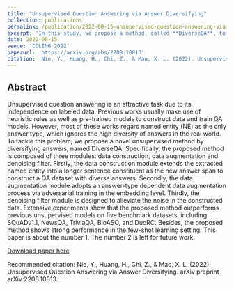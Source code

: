 ```yaml
---
title: "Unsupervised Question Answering via Answer Diversifying"
collection: publications
permalink: /publication/2022-08-15-unsupervised-question-answering-via-answer-diversifying
excerpt: 'In this study, we propose a method, called **DiverseQA**, to tackle the problem of diversifying answers in unsupervised question answering. Specifically, **DiverseQA** is composed of three modules: data construction, data augmentation and denoising filter. Firstly, the data construction module extends the extracted named entity into a longer sentence constituent as the new answer span to construct a QA dataset with diverse answers. Secondly, the data augmentation module adopts an answer-type dependent data augmentation process via adversarial training in the embedding level. Thirdly, the denoising filter module is designed to alleviate the noise in the constructed data. Extensive experiments show that **DiverseQA** outperforms pervious unsupervised methods on five benchmark datasets, including SQuADv1.1, NewsQA, TriviaQA, BioASQ, and DuoRC. Besides, it shows strong performance in the few-shot learning.'
date: 2022-08-15
venue: 'COLING 2022'
paperurl: 'https://arxiv.org/abs/2208.10813'
citation: 'Nie, Y., Huang, H., Chi, Z., & Mao, X. L. (2022). Unsupervised Question Answering via Answer Diversifying. arXiv preprint arXiv:2208.10813.'
---
```


## Abstract
Unsupervised question answering is an attractive task due to its independence on labeled data. Previous works usually make use of heuristic rules as well as pre-trained models to construct data and train QA models. However, most of these works regard named entity (NE) as the only answer type, which ignores the high diversity of answers in the real world. To tackle this problem, we propose a novel unsupervised method by diversifying answers, named DiverseQA. Specifically, the proposed method is composed of three modules: data construction, data augmentation and denoising filter. Firstly, the data construction module extends the extracted named entity into a longer sentence constituent as the new answer span to construct a QA dataset with diverse answers. Secondly, the data augmentation module adopts an answer-type dependent data augmentation process via adversarial training in the embedding level. Thirdly, the denoising filter module is designed to alleviate the noise in the constructed data. Extensive experiments show that the proposed method outperforms previous unsupervised models on five benchmark datasets, including SQuADv1.1, NewsQA, TriviaQA, BioASQ, and DuoRC. Besides, the proposed method shows strong performance in the few-shot learning setting.
This paper is about the number 1. The number 2 is left for future work.

[Download paper here](https://arxiv.org/pdf/2208.10813.pdf)

Recommended citation: Nie, Y., Huang, H., Chi, Z., & Mao, X. L. (2022). Unsupervised Question Answering via Answer Diversifying. arXiv preprint arXiv:2208.10813.
